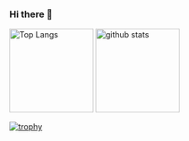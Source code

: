 ### Hi there 👋

<p align="left"> 
  <img alt="Top Langs" height="150px" src="https://github-readme-stats.vercel.app/api/top-langs/?username=ryosuke0121&layout=compact&count_private=true&show_icons=true&theme=onedark" />
  <img alt="github stats" height="150px" src="https://github-readme-stats.vercel.app/api?username=ryosuke0121&count_private=true&show_icons=true&show_icons=true&theme=onedark" />
</p>

[![trophy](https://github-profile-trophy.vercel.app/?username=ryosuke0121&theme=onedark&column=7
)](https://github.com/ryo-ma/github-profile-trophy)
